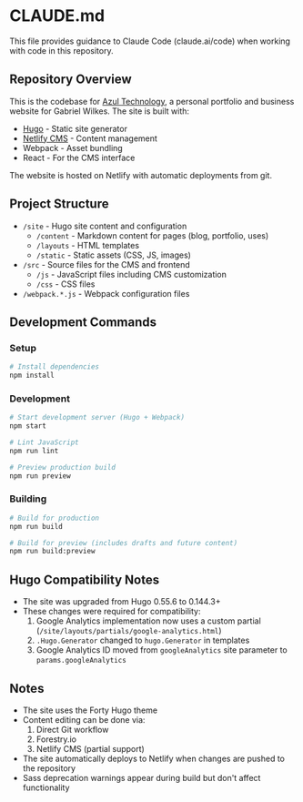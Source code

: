# CLAUDE.md

This file provides guidance to Claude Code (claude.ai/code) when working with code in this repository.

## Repository Overview

This is the codebase for [Azul Technology](https://azul.technology), a personal portfolio and business website for Gabriel Wilkes. The site is built with:

- [Hugo](https://gohugo.io/) - Static site generator
- [Netlify CMS](https://github.com/netlify/netlify-cms) - Content management
- Webpack - Asset bundling
- React - For the CMS interface

The website is hosted on Netlify with automatic deployments from git.

## Project Structure

- `/site` - Hugo site content and configuration
  - `/content` - Markdown content for pages (blog, portfolio, uses)
  - `/layouts` - HTML templates
  - `/static` - Static assets (CSS, JS, images)
- `/src` - Source files for the CMS and frontend
  - `/js` - JavaScript files including CMS customization
  - `/css` - CSS files
- `/webpack.*.js` - Webpack configuration files

## Development Commands

### Setup

```bash
# Install dependencies
npm install
```

### Development

```bash
# Start development server (Hugo + Webpack)
npm start

# Lint JavaScript
npm run lint

# Preview production build
npm run preview
```

### Building

```bash
# Build for production
npm run build

# Build for preview (includes drafts and future content)
npm run build:preview
```

## Hugo Compatibility Notes

- The site was upgraded from Hugo 0.55.6 to 0.144.3+
- These changes were required for compatibility:
  1. Google Analytics implementation now uses a custom partial (`/site/layouts/partials/google-analytics.html`)
  2. `.Hugo.Generator` changed to `hugo.Generator` in templates
  3. Google Analytics ID moved from `googleAnalytics` site parameter to `params.googleAnalytics`

## Notes

- The site uses the Forty Hugo theme
- Content editing can be done via:
  1. Direct Git workflow
  2. Forestry.io
  3. Netlify CMS (partial support)
- The site automatically deploys to Netlify when changes are pushed to the repository
- Sass deprecation warnings appear during build but don't affect functionality